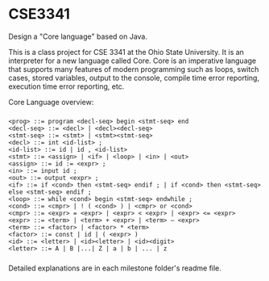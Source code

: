 # CSE3341
Design a "Core language" based on Java.

This is a class project for CSE 3341 at the Ohio State University. It is an interpreter for a new language called Core. Core is an imperative language that supports many features of modern programming such as loops, switch cases, stored variables, output to the console, compile time error reporting, execution time error reporting, etc.

Core Language overview:
###
    <prog> ::= program <decl-seq> begin <stmt-seq> end 
    <decl-seq> ::= <decl> | <decl><decl-seq>
    <stmt-seq> ::= <stmt> | <stmt><stmt-seq>
    <decl> ::= int <id-list> ; 
    <id-list> ::= id | id , <id-list> 
    <stmt> ::= <assign> | <if> | <loop> | <in> | <out> 
    <assign> ::= id := <expr> ;
    <in> ::= input id ; 
    <out> ::= output <expr> ; 
    <if> ::= if <cond> then <stmt-seq> endif ; | if <cond> then <stmt-seq> else <stmt-seq> endif ;
    <loop> ::= while <cond> begin <stmt-seq> endwhile ; 
    <cond> ::= <cmpr> | ! ( <cond> ) | <cmpr> or <cond>
    <cmpr> ::= <expr> = <expr> | <expr> < <expr> | <expr> <= <expr>
    <expr> ::= <term> | <term> + <expr> | <term> – <expr>
    <term> ::= <factor> | <factor> * <term>
    <factor> ::= const | id | ( <expr> )
    <id> ::= <letter> | <id><letter> | <id><digit>
    <letter> ::= A | B |...| Z | a | b | ... | z
###

Detailed explanations are in each milestone folder's readme file.
